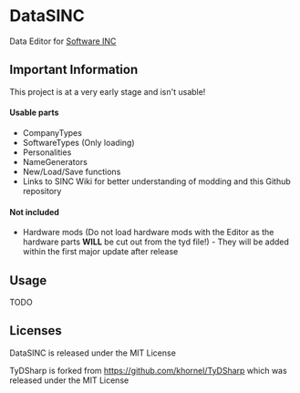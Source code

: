 # DataSINC
 Data Editor for [Software INC](https://softwareinc.coredumping.com/)

## Important Information

This project is at a very early stage and isn't usable!

#### Usable parts

* CompanyTypes
* SoftwareTypes (Only loading)
* Personalities
* NameGenerators
* New/Load/Save functions
* Links to SINC Wiki for better understanding of modding and this Github repository

#### Not included

* Hardware mods (Do not load hardware mods with the Editor as the hardware parts **WILL** be cut out from the tyd file!) - They will be added within the first major update after release
## Usage
TODO

## Licenses

DataSINC is released under the MIT License

TyDSharp is forked from https://github.com/khornel/TyDSharp which was released under the MIT License
